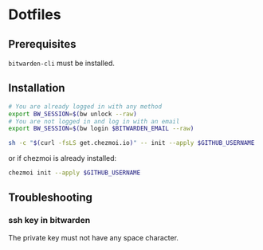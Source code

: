 # Dotfiles

## Prerequisites

`bitwarden-cli` must be installed.

## Installation

```sh
# You are already logged in with any method
export BW_SESSION=$(bw unlock --raw)
# You are not logged in and log in with an email
export BW_SESSION=$(bw login $BITWARDEN_EMAIL --raw)
```

```sh 
sh -c "$(curl -fsLS get.chezmoi.io)" -- init --apply $GITHUB_USERNAME
```

or if chezmoi is already installed: 

```sh 
chezmoi init --apply $GITHUB_USERNAME
```

## Troubleshooting
### ssh key in bitwarden
The private key must not have any space character.
